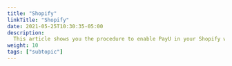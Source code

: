 ```yaml
---
title: "Shopify"
linkTitle: "Shopify"
date: 2021-05-25T10:30:35-05:00
description:
  This article shows you the procedure to enable PayU in your Shopify website. 
weight: 10
tags: ["subtopic"]
---
```


